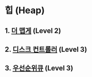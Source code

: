# 힙 (Heap)

## 1. [더 맵게](https://github.com/KKM220204/programmers220204/blob/main/programmers_highScoreKit/M3_Heap/Q1_Make_it_spicer.md) (Level 2)

## 2. [디스크 컨트롤러](https://github.com/KKM220204/programmers220204/blob/main/programmers_highScoreKit/M3_Heap/Q2_Disk_controller.md) (Level 3)

## 3. [우선순위큐](https://github.com/KKM220204/programmers220204/blob/main/programmers_highScoreKit/M3_Heap/Q3_Double_priority_queue.md) (Level 3)

